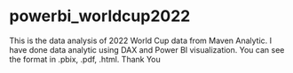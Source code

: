 # powerbi_worldcup2022

This is the data analysis of 2022 World Cup data from Maven Analytic.
I have done data analytic using DAX and Power BI visualization.
You can see the format in .pbix, .pdf, .html.
Thank You
